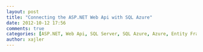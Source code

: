 ```yaml
---
layout: post
title: "Connecting the ASP.NET Web Api with SQL Azure"
date: 2012-10-12 17:56
comments: true
categories: [ASP.NET, Web Api, SQL Server, SQL Azure, Azure, Entity Framework]
author: xajler
---
```

